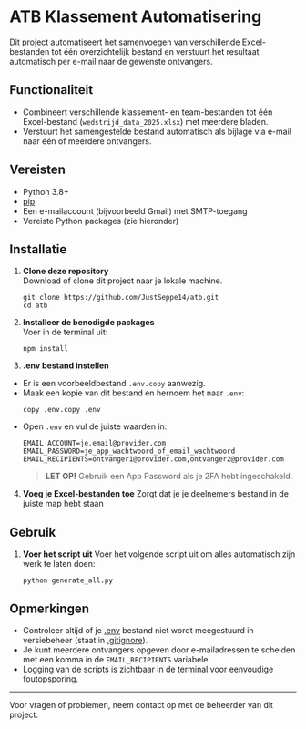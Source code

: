 # ATB Klassement Automatisering

Dit project automatiseert het samenvoegen van verschillende Excel-bestanden tot één overzichtelijk bestand en verstuurt het resultaat automatisch per e-mail naar de gewenste ontvangers.

## Functionaliteit

- Combineert verschillende klassement- en team-bestanden tot één Excel-bestand (`wedstrijd_data_2025.xlsx`) met meerdere bladen.
- Verstuurt het samengestelde bestand automatisch als bijlage via e-mail naar één of meerdere ontvangers.

## Vereisten

- Python 3.8+
- [pip](https://pip.pypa.io/en/stable/)
- Een e-mailaccount (bijvoorbeeld Gmail) met SMTP-toegang
- Vereiste Python packages (zie hieronder)

## Installatie

1. **Clone deze repository**  
   Download of clone dit project naar je lokale machine.
   ```
   git clone https://github.com/JustSeppe14/atb.git
   cd atb
   ```

2. **Installeer de benodigde packages**  
   Voer in de terminal uit:
   ```
   npm install
   ```
3. **.env bestand instellen**
- Er is een voorbeeldbestand `.env.copy` aanwezig.
- Maak een kopie van dit bestand en hernoem het naar `.env`:
    ```
    copy .env.copy .env
    ```
- Open `.env` en vul de juiste waarden in:
    ```
    EMAIL_ACCOUNT=je.email@provider.com
    EMAIL_PASSWORD=je_app_wachtwoord_of_email_wachtwoord
    EMAIL_RECIPIENTS=ontvanger1@provider.com,ontvanger2@provider.com
    ```
    > **LET OP!** Gebruik een App Password als je 2FA hebt ingeschakeld.
4. **Voeg je Excel-bestanden toe**
Zorgt dat je je deelnemers bestand in de juiste map hebt staan

## Gebruik

1. **Voer het script uit**
Voer het volgende script uit om alles automatisch zijn werk te laten doen:
    ```
    python generate_all.py
    ```

## Opmerkingen

- Controleer altijd of je [.env](http://_vscodecontentref_/3) bestand niet wordt meegestuurd in versiebeheer (staat in [.gitignore](http://_vscodecontentref_/4)).
- Je kunt meerdere ontvangers opgeven door e-mailadressen te scheiden met een komma in de `EMAIL_RECIPIENTS` variabele.
- Logging van de scripts is zichtbaar in de terminal voor eenvoudige foutopsporing.

---

Voor vragen of problemen, neem contact op met de beheerder van dit project.